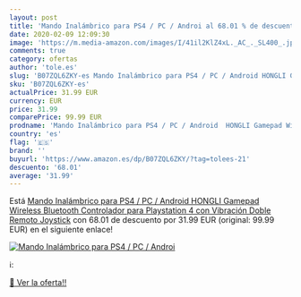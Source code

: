 ```yaml
---
layout: post
title: 'Mando Inalámbrico para PS4 / PC / Androi al 68.01 % de descuento'
date: 2020-02-09 12:09:30
image: 'https://m.media-amazon.com/images/I/41il2KlZ4xL._AC_._SL400_.jpg'
comments: true
category: ofertas
author: 'tole.es'
slug: 'B07ZQL6ZKY-es Mando Inalámbrico para PS4 / PC / Android HONGLI Gamepad...'
sku: 'B07ZQL6ZKY-es'
actualPrice: 31.99 EUR
currency: EUR
price: 31.99
comparePrice: 99.99 EUR
prodname: 'Mando Inalámbrico para PS4 / PC / Android  HONGLI Gamepad Wireless Bluetooth Controlador para Playstation 4 con Vibración Doble Remoto Joystick'
country: 'es'
flag: '🇪🇸'
brand: ''
buyurl: 'https://www.amazon.es/dp/B07ZQL6ZKY/?tag=tolees-21'
descuento: '68.01'
average: '31.99'
---
```


Está [Mando Inalámbrico para PS4 / PC / Android  HONGLI Gamepad Wireless Bluetooth Controlador para Playstation 4 con Vibración Doble Remoto Joystick](https://www.amazon.es/dp/B07ZQL6ZKY/?tag=tolees-21) con 68.01 de descuento por 31.99 EUR (original: 99.99 EUR) en el siguiente enlace!

[![Mando Inalámbrico para PS4 / PC / Androi](https://m.media-amazon.com/images/I/41il2KlZ4xL._AC_._SL400_.jpg)](https://www.amazon.es/dp/B07ZQL6ZKY/?tag=tolees-21)

ℹ️:


[🛒 Ver la oferta!!](https://www.amazon.es/dp/B07ZQL6ZKY/?tag=tolees-21)
